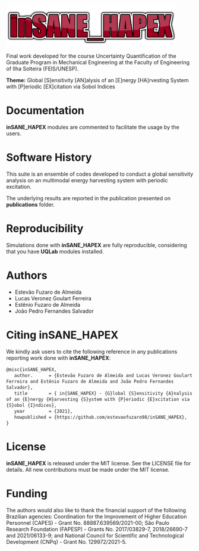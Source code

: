 ![inSANE_HAPEX_logo.png](logo/inSANE_HAPEX_logo.png)

Final work developed for the course Uncertainty Quantification of the Graduate Program in Mechanical Engineering at the Faculty of Engineering of Ilha Solteira (FEIS/UNESP).

**Theme:** Global [S]ensitivity [AN]alysis of an [E]nergy [HA]rvesting System with [P]eriodic [EX]citation via Sobol Indices

# Documentation
**inSANE_HAPEX** modules are commented to facilitate the usage by the users.

# Software History
This suite is an ensemble of codes developed to conduct a global sensitivity analysis on an multimodal energy harvesting system with periodic excitation.

The underlying results are reported in the publication presented on **publications** folder.

# Reproducibility
Simulations done with **inSANE_HAPEX** are fully reproducible, considering that you have **UQLab** modules installed.

# Authors
- Estevão Fuzaro de Almeida
- Lucas Veronez Goulart Ferreira
- Estênio Fuzaro de Almeida
- João Pedro Fernandes Salvador

# Citing inSANE_HAPEX
We kindly ask users to cite the following reference in any publications reporting work done with **inSANE_HAPEX**:

```
@misc{inSANE_HAPEX,
   author.      = {Estevão Fuzaro de Almeida and Lucas Veronez Goulart Ferreira and Estênio Fuzaro de Almeida and João Pedro Fernandes Salvador},
   title        = { in{SANE_HAPEX} - {G}lobal {S}ensitivity {A}nalysis of an {E}nergy {H}arvesting {S}ystem with {P}eriodic {E}xcitation via {S}obol {I}ndices},
   year         = {2021},
   howpublished = {https://github.com/estevaofuzaro98/inSANE_HAPEX},
}
```

# License
**inSANE_HAPEX** is released under the MIT license. See the LICENSE file for details. All new contributions must be made under the MIT license.

# Funding
The authors would also like to thank the financial support of the following Brazilian agencies: Coordination for the Improvement of Higher Education Personnel (CAPES) - Grant No. 88887.639569/2021-00; São Paulo Research Foundation (FAPESP) - Grants No. 2017/03829-7, 2018/26690-7 and 2021/06133-9; and National Council for Scientific and Technological Development (CNPq) - Grant No. 129972/2021-5.
          
